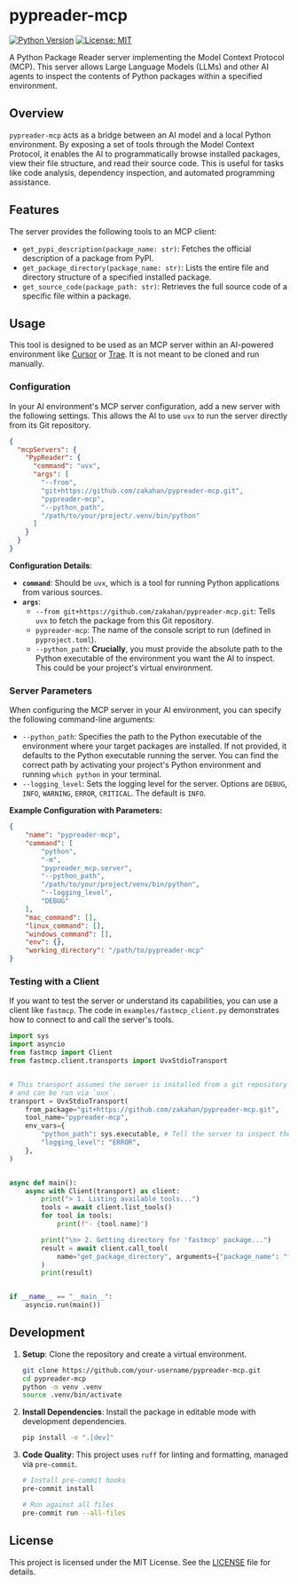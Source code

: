 # pypreader-mcp

[![Python Version](https://img.shields.io/badge/python-3.10%2B-blue.svg)](https://www.python.org/)
[![License: MIT](https://img.shields.io/badge/License-MIT-yellow.svg)](https://opensource.org/licenses/MIT)

A Python Package Reader server implementing the Model Context Protocol (MCP). This server allows Large Language Models (LLMs) and other AI agents to inspect the contents of Python packages within a specified environment.

## Overview

`pypreader-mcp` acts as a bridge between an AI model and a local Python environment. By exposing a set of tools through the Model Context Protocol, it enables the AI to programmatically browse installed packages, view their file structure, and read their source code. This is useful for tasks like code analysis, dependency inspection, and automated programming assistance.

## Features

The server provides the following tools to an MCP client:

-   `get_pypi_description(package_name: str)`: Fetches the official description of a package from PyPI.
-   `get_package_directory(package_name: str)`: Lists the entire file and directory structure of a specified installed package.
-   `get_source_code(package_path: str)`: Retrieves the full source code of a specific file within a package.

## Usage

This tool is designed to be used as an MCP server within an AI-powered environment like [Cursor](https://cursor.sh/) or [Trae](https://trae.ai/). It is not meant to be cloned and run manually.

### Configuration

In your AI environment's MCP server configuration, add a new server with the following settings. This allows the AI to use `uvx` to run the server directly from its Git repository.

```json
{
  "mcpServers": {
    "PypReader": {
      "command": "uvx",
      "args": [
        "--from",
        "git+https://github.com/zakahan/pypreader-mcp.git",
        "pypreader-mcp",
        "--python_path",
        "/path/to/your/project/.venv/bin/python" 
      ]
    }
  }
}
```

**Configuration Details**:

-   **`command`**: Should be `uvx`, which is a tool for running Python applications from various sources.
-   **`args`**: 
    -   `--from git+https://github.com/zakahan/pypreader-mcp.git`: Tells `uvx` to fetch the package from this Git repository.
    -   `pypreader-mcp`: The name of the console script to run (defined in `pyproject.toml`).
    -   `--python_path`: **Crucially**, you must provide the absolute path to the Python executable of the environment you want the AI to inspect. This could be your project's virtual environment.

### Server Parameters

When configuring the MCP server in your AI environment, you can specify the following command-line arguments:

-   `--python_path`: Specifies the path to the Python executable of the environment where your target packages are installed. If not provided, it defaults to the Python executable running the server. You can find the correct path by activating your project's Python environment and running `which python` in your terminal.
-   `--logging_level`: Sets the logging level for the server. Options are `DEBUG`, `INFO`, `WARNING`, `ERROR`, `CRITICAL`. The default is `INFO`.

**Example Configuration with Parameters:**

```json
{
    "name": "pypreader-mcp",
    "command": [
        "python",
        "-m",
        "pypreader_mcp.server",
        "--python_path",
        "/path/to/your/project/venv/bin/python",
        "--logging_level",
        "DEBUG"
    ],
    "mac_command": [],
    "linux_command": [],
    "windows_command": [],
    "env": {},
    "working_directory": "/path/to/pypreader-mcp"
}
```

### Testing with a Client

If you want to test the server or understand its capabilities, you can use a client like `fastmcp`. The code in `examples/fastmcp_client.py` demonstrates how to connect to and call the server's tools.

```python:examples/fastmcp_client.py
import sys
import asyncio
from fastmcp import Client
from fastmcp.client.transports import UvxStdioTransport


# This transport assumes the server is installed from a git repository
# and can be run via `uvx`.
transport = UvxStdioTransport(
    from_package="git+https://github.com/zakahan/pypreader-mcp.git",
    tool_name="pypreader-mcp",
    env_vars={
        "python_path": sys.executable, # Tell the server to inspect the current python env
        "logging_level": "ERROR",
    },
)


async def main():
    async with Client(transport) as client:
        print("> 1. Listing available tools...")
        tools = await client.list_tools()
        for tool in tools:
            print(f"- {tool.name}")

        print("\n> 2. Getting directory for 'fastmcp' package...")
        result = await client.call_tool(
            name="get_package_directory", arguments={"package_name": "fastmcp"}
        )
        print(result)


if __name__ == "__main__":
    asyncio.run(main())

```

## Development

1.  **Setup**: Clone the repository and create a virtual environment.

    ```bash
    git clone https://github.com/your-username/pypreader-mcp.git
    cd pypreader-mcp
    python -m venv .venv
    source .venv/bin/activate
    ```

2.  **Install Dependencies**: Install the package in editable mode with development dependencies.

    ```bash
    pip install -e ".[dev]"
    ```

3.  **Code Quality**: This project uses `ruff` for linting and formatting, managed via `pre-commit`.

    ```bash
    # Install pre-commit hooks
    pre-commit install

    # Run against all files
    pre-commit run --all-files
    ```

## License

This project is licensed under the MIT License. See the [LICENSE](LICENSE) file for details.